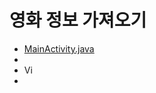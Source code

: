 # 영화 정보 가져오기

* [MainActivity.java](app/src/main/java/com/example/movieapp/MainActivity.java)
* 
* Vi
* 

